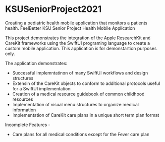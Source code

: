 # KSUSeniorProject2021
Creating a pediatric health mobile application that monitors a patients health. 
FeelBetter
KSU Senior Project Health Mobile Application

This project demonstrates the integration of the Apple ResearchKit and CareKit frameworks using the SwiftUI programing language to create a custom mobile application. 
This application is for demonstartion purposes only.

The application demonstrates: 
- Successful implemntatinon of many SwiftUI workflows and design structures
- Extensin of the CareKit objects to conform to additional protocols useful for a SwiftUI implementation
- Creation of a medical resource guidebook of common childhood resources
- Implementation of visual menu structures to organize medical information
- Implementation of CareKit care plans in a unique short term plan format

Incomplete Features -
- Care plans for all medical conditions except for the Fever care plan
